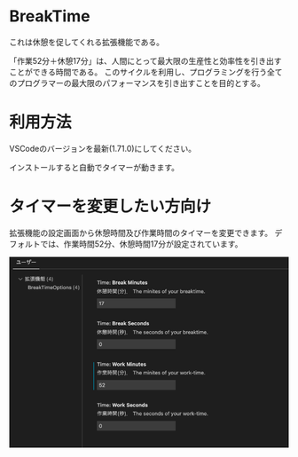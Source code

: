 # BreakTime

これは休憩を促してくれる拡張機能である。

「作業52分＋休憩17分」は、人間にとって最大限の生産性と効率性を引き出すことができる時間である。
このサイクルを利用し、プログラミングを行う全てのプログラマーの最大限のパフォーマンスを引き出すことを目的とする。


# 利用方法
VSCodeのバージョンを最新(1.71.0)にしてください。

インストールすると自動でタイマーが動きます。

# タイマーを変更したい方向け
拡張機能の設定画面から休憩時間及び作業時間のタイマーを変更できます。
デフォルトでは、作業時間52分、休憩時間17分が設定されています。

!['タイマーの変更画面'](images/timersetting.png
)

